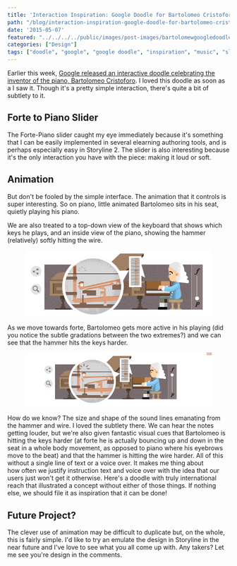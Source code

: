 ```yaml
---
title: 'Interaction Inspiration: Google Doodle for Bartolomeo Cristoforo'
path: "/blog/interaction-inspiration-google-doodle-for-bartolomeo-cristoforo"
date: '2015-05-07'
featured: "../../../../public/images/post-images/bartolomewgoogledoodle.png"
categories: ["Design"]
tags: ["doodle", "google", "google doodle", "inspiration", "music", "slider"]
---
```


Earlier this week, [Google released an interactive doodle celebrating the inventor of the piano, Bartolomeo Cristoforo](http://www.google.com/doodles/bartolomeo-cristoforis-360th-birthday). I loved this doodle as soon as a I saw it. Though it's a pretty simple interaction, there's quite a bit of subtlety to it.

## Forte to Piano Slider

The Forte-Piano slider caught my eye immediately because it's something that I can be easily implemented in several elearning authoring tools, and is perhaps especially easy in Storyline 2\. The slider is also interesting because it's the only interaction you have with the piece: making it loud or soft.

## Animation

But don't be fooled by the simple interface. The animation that it controls is super interesting. So on piano, little animated Bartolomeo sits in his seat, quietly playing his piano.

We are also treated to a top-down view of the keyboard that shows which keys he plays, and an inside view of the piano, showing the hammer (relatively) softly hitting the wire.

<figure>
  <img src="../../../../public/images/post-images/bartsoft.gif" alt="playing the piano softly" />
</figure>

As we move towards forte, Bartolomeo gets more active in his playing (did you notice the subtle gradations between the two extremes?) and we can see that the hammer hits the keys harder.

<figure>
  <img src="../../../../public/images/post-images/bartloud.gif" alt="playing the piano loudly" />
</figure>

How do we know? The size and shape of the sound lines emanating from the hammer and wire. I loved the subtlety there. We can hear the notes getting louder, but we're also given fantastic visual cues that Bartolomeo is hitting the keys harder (at forte he is actually bouncing up and down in the seat in a whole body movement, as opposed to piano where his eyebrows move to the beat) and that the hammer is hitting the wire harder. All of this without a single line of text or a voice over. It makes me thing about how often we justify instruction text and voice over with the idea that our users just won't get it otherwise. Here's a doodle with truly international reach that illustrated a concept without either of those things. If nothing else, we should file it as inspiration that it can be done!

## Future Project?

The clever use of animation may be difficult to duplicate but, on the whole, this is fairly simple. I'd like to try an emulate the design in Storyline in the near future and I've love to see what you all come up with. Any takers? Let me see you're design in the comments.

